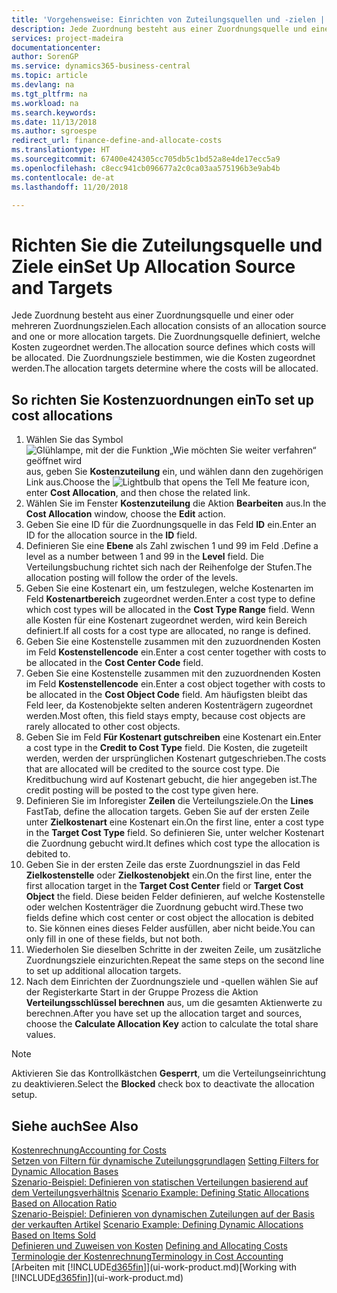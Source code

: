 ```yaml
---
title: 'Vorgehensweise: Einrichten von Zuteilungsquellen und -zielen | Microsoft Docs'
description: Jede Zuordnung besteht aus einer Zuordnungsquelle und einer oder mehreren Zuordnungszielen. Die Zuordnungsquelle definiert, welche Kosten zugeordnet werden. Die Zuordnungsziele bestimmen, wie die Kosten zugeordnet werden.
services: project-madeira
documentationcenter: 
author: SorenGP
ms.service: dynamics365-business-central
ms.topic: article
ms.devlang: na
ms.tgt_pltfrm: na
ms.workload: na
ms.search.keywords: 
ms.date: 11/13/2018
ms.author: sgroespe
redirect_url: finance-define-and-allocate-costs
ms.translationtype: HT
ms.sourcegitcommit: 67400e424305cc705db5c1bd52a8e4de17ecc5a9
ms.openlocfilehash: c8ecc941cb096677a2c0ca03aa575196b3e9ab4b
ms.contentlocale: de-at
ms.lasthandoff: 11/20/2018

---
```

# <a name="set-up-allocation-source-and-targets"></a><span data-ttu-id="d2f84-105">Richten Sie die Zuteilungsquelle und Ziele ein</span><span class="sxs-lookup"><span data-stu-id="d2f84-105">Set Up Allocation Source and Targets</span></span>
<span data-ttu-id="d2f84-106">Jede Zuordnung besteht aus einer Zuordnungsquelle und einer oder mehreren Zuordnungszielen.</span><span class="sxs-lookup"><span data-stu-id="d2f84-106">Each allocation consists of an allocation source and one or more allocation targets.</span></span> <span data-ttu-id="d2f84-107">Die Zuordnungsquelle definiert, welche Kosten zugeordnet werden.</span><span class="sxs-lookup"><span data-stu-id="d2f84-107">The allocation source defines which costs will be allocated.</span></span> <span data-ttu-id="d2f84-108">Die Zuordnungsziele bestimmen, wie die Kosten zugeordnet werden.</span><span class="sxs-lookup"><span data-stu-id="d2f84-108">The allocation targets determine where the costs will be allocated.</span></span>  

## <a name="to-set-up-cost-allocations"></a><span data-ttu-id="d2f84-109">So richten Sie Kostenzuordnungen ein</span><span class="sxs-lookup"><span data-stu-id="d2f84-109">To set up cost allocations</span></span>  
1.  <span data-ttu-id="d2f84-110">Wählen Sie das Symbol ![Glühlampe, mit der die Funktion „Wie möchten Sie weiter verfahren“ geöffnet wird](media/ui-search/search_small.png "Wie möchten Sie weiter verfahren?") aus, geben Sie **Kostenzuteilung** ein, und wählen dann den zugehörigen Link aus.</span><span class="sxs-lookup"><span data-stu-id="d2f84-110">Choose the ![Lightbulb that opens the Tell Me feature](media/ui-search/search_small.png "Tell me what you want to do") icon, enter **Cost Allocation**, and then chose the related link.</span></span>  
2.  <span data-ttu-id="d2f84-111">Wählen Sie im Fenster **Kostenzuteilung** die Aktion **Bearbeiten** aus.</span><span class="sxs-lookup"><span data-stu-id="d2f84-111">In the **Cost Allocation** window, choose the **Edit** action.</span></span>  
3.  <span data-ttu-id="d2f84-112">Geben Sie eine ID für die Zuordnungsquelle in das Feld **ID** ein.</span><span class="sxs-lookup"><span data-stu-id="d2f84-112">Enter an ID for the allocation source in the **ID** field.</span></span>  
4.  <span data-ttu-id="d2f84-113">Definieren Sie eine **Ebene** als Zahl zwischen 1 und 99 im Feld .</span><span class="sxs-lookup"><span data-stu-id="d2f84-113">Define a level as a number between 1 and 99 in the **Level** field.</span></span> <span data-ttu-id="d2f84-114">Die Verteilungsbuchung richtet sich nach der Reihenfolge der Stufen.</span><span class="sxs-lookup"><span data-stu-id="d2f84-114">The allocation posting will follow the order of the levels.</span></span>  
5.  <span data-ttu-id="d2f84-115">Geben Sie eine Kostenart ein, um festzulegen, welche Kostenarten im Feld **Kostenartbereich** zugeordnet werden.</span><span class="sxs-lookup"><span data-stu-id="d2f84-115">Enter a cost type to define which cost types will be allocated in the **Cost Type Range** field.</span></span> <span data-ttu-id="d2f84-116">Wenn alle Kosten für eine Kostenart zugeordnet werden, wird kein Bereich definiert.</span><span class="sxs-lookup"><span data-stu-id="d2f84-116">If all costs for a cost type are allocated, no range is defined.</span></span>  
6.  <span data-ttu-id="d2f84-117">Geben Sie eine Kostenstelle zusammen mit den zuzuordnenden Kosten im Feld **Kostenstellencode** ein.</span><span class="sxs-lookup"><span data-stu-id="d2f84-117">Enter a cost center together with costs to be allocated in the **Cost Center Code** field.</span></span>  
7.  <span data-ttu-id="d2f84-118">Geben Sie eine Kostenstelle zusammen mit den zuzuordnenden Kosten im Feld **Kostenstellencode** ein.</span><span class="sxs-lookup"><span data-stu-id="d2f84-118">Enter a cost object together with costs to be allocated in the **Cost Object Code** field.</span></span> <span data-ttu-id="d2f84-119">Am häufigsten bleibt das Feld leer, da Kostenobjekte selten anderen Kostenträgern zugeordnet werden.</span><span class="sxs-lookup"><span data-stu-id="d2f84-119">Most often, this field stays empty, because cost objects are rarely allocated to other cost objects.</span></span>  
8.  <span data-ttu-id="d2f84-120">Geben Sie im Feld **Für Kostenart gutschreiben** eine Kostenart ein.</span><span class="sxs-lookup"><span data-stu-id="d2f84-120">Enter a cost type in the **Credit to Cost Type** field.</span></span> <span data-ttu-id="d2f84-121">Die Kosten, die zugeteilt werden, werden der ursprünglichen Kostenart gutgeschrieben.</span><span class="sxs-lookup"><span data-stu-id="d2f84-121">The costs that are allocated will be credited to the source cost type.</span></span> <span data-ttu-id="d2f84-122">Die Kreditbuchung wird auf Kostenart gebucht, die hier angegeben ist.</span><span class="sxs-lookup"><span data-stu-id="d2f84-122">The credit posting will be posted to the cost type given here.</span></span>  
9. <span data-ttu-id="d2f84-123">Definieren Sie im Inforegister **Zeilen** die Verteilungsziele.</span><span class="sxs-lookup"><span data-stu-id="d2f84-123">On the **Lines** FastTab, define the allocation targets.</span></span> <span data-ttu-id="d2f84-124">Geben Sie auf der ersten Zeile unter **Zielkostenart** eine Kostenart ein.</span><span class="sxs-lookup"><span data-stu-id="d2f84-124">On the first line, enter a cost type in the **Target Cost Type** field.</span></span> <span data-ttu-id="d2f84-125">So definieren Sie, unter welcher Kostenart die Zuordnung gebucht wird.</span><span class="sxs-lookup"><span data-stu-id="d2f84-125">It defines which cost type the allocation is debited to.</span></span>  
10. <span data-ttu-id="d2f84-126">Geben Sie in der ersten Zeile das erste Zuordnungsziel in das Feld **Zielkostenstelle** oder **Zielkostenobjekt** ein.</span><span class="sxs-lookup"><span data-stu-id="d2f84-126">On the first line, enter the first allocation target in the **Target Cost Center** field or **Target Cost Object** the field.</span></span> <span data-ttu-id="d2f84-127">Diese beiden Felder definieren, auf welche Kostenstelle oder welchen Kostenträger die Zuordnung gebucht wird.</span><span class="sxs-lookup"><span data-stu-id="d2f84-127">These two fields define which cost center or cost object the allocation is debited to.</span></span> <span data-ttu-id="d2f84-128">Sie können eines dieses Felder ausfüllen, aber nicht beide.</span><span class="sxs-lookup"><span data-stu-id="d2f84-128">You can only fill in one of these fields, but not both.</span></span>  
11. <span data-ttu-id="d2f84-129">Wiederholen Sie dieselben Schritte in der zweiten Zeile, um zusätzliche Zuordnungsziele einzurichten.</span><span class="sxs-lookup"><span data-stu-id="d2f84-129">Repeat the same steps on the second line to set up additional allocation targets.</span></span>  
12. <span data-ttu-id="d2f84-130">Nach dem Einrichten der Zuordnungsziele und -quellen wählen Sie auf der Registerkarte Start in der Gruppe Prozess die Aktion **Verteilungsschlüssel berechnen** aus, um die gesamten Aktienwerte zu berechnen.</span><span class="sxs-lookup"><span data-stu-id="d2f84-130">After you have set up the allocation target and sources, choose the **Calculate Allocation Key** action to calculate the total share values.</span></span>  

> [!NOTE]  
>  <span data-ttu-id="d2f84-131">Aktivieren Sie das Kontrollkästchen **Gesperrt**, um die Verteilungseinrichtung zu deaktivieren.</span><span class="sxs-lookup"><span data-stu-id="d2f84-131">Select the **Blocked** check box to deactivate the allocation setup.</span></span>  

## <a name="see-also"></a><span data-ttu-id="d2f84-132">Siehe auch</span><span class="sxs-lookup"><span data-stu-id="d2f84-132">See Also</span></span>  
[<span data-ttu-id="d2f84-133">Kostenrechnung</span><span class="sxs-lookup"><span data-stu-id="d2f84-133">Accounting for Costs</span></span>](finance-manage-cost-accounting.md)  
 <span data-ttu-id="d2f84-134">[Setzen von Filtern für dynamische Zuteilungsgrundlagen](finance-setting-filters-for-dynamic-allocation-bases.md) </span><span class="sxs-lookup"><span data-stu-id="d2f84-134">[Setting Filters for Dynamic Allocation Bases](finance-setting-filters-for-dynamic-allocation-bases.md) </span></span>  
 <span data-ttu-id="d2f84-135">[Szenario-Beispiel: Definieren von statischen Verteilungen basierend auf dem Verteilungsverhältnis](finance-scenario-example-defining-static-allocations-based-on-allocation-ratio.md) </span><span class="sxs-lookup"><span data-stu-id="d2f84-135">[Scenario Example: Defining Static Allocations Based on Allocation Ratio](finance-scenario-example-defining-static-allocations-based-on-allocation-ratio.md) </span></span>  
 <span data-ttu-id="d2f84-136">[Szenario-Beispiel: Definieren von dynamischen Zuteilungen auf der Basis der verkauften Artikel](finance-scenario-example-defining-dynamic-allocations-based-on-items-sold.md) </span><span class="sxs-lookup"><span data-stu-id="d2f84-136">[Scenario Example: Defining Dynamic Allocations Based on Items Sold](finance-scenario-example-defining-dynamic-allocations-based-on-items-sold.md) </span></span>  
 <span data-ttu-id="d2f84-137">[Definieren und Zuweisen von Kosten](finance-define-and-allocate-costs.md) </span><span class="sxs-lookup"><span data-stu-id="d2f84-137">[Defining and Allocating Costs](finance-define-and-allocate-costs.md) </span></span>  
 [<span data-ttu-id="d2f84-138">Terminologie der Kostenrechnung</span><span class="sxs-lookup"><span data-stu-id="d2f84-138">Terminology in Cost Accounting</span></span>](finance-terminology-in-cost-accounting.md)  
 <span data-ttu-id="d2f84-139">[Arbeiten mit [!INCLUDE[d365fin](includes/d365fin_md.md)]](ui-work-product.md)</span><span class="sxs-lookup"><span data-stu-id="d2f84-139">[Working with [!INCLUDE[d365fin](includes/d365fin_md.md)]](ui-work-product.md)</span></span>

